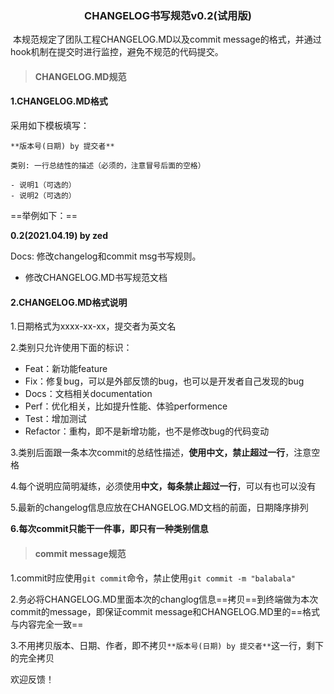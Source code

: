 ### <center>CHANGELOG书写规范v0.2(试用版)</center>

​		本规范规定了团队工程CHANGELOG.MD以及commit message的格式，并通过hook机制在提交时进行监控，避免不规范的代码提交。

> #### CHANGELOG.MD规范

#### 1.CHANGELOG.MD格式

采用如下模板填写：

```
**版本号(日期) by 提交者**

类别: 一行总结性的描述（必须的，注意冒号后面的空格）

- 说明1（可选的）
- 说明2（可选的）
```

==举例如下：==

**0.2(2021.04.19) by zed**

Docs: 修改changelog和commit msg书写规则。

- 修改CHANGELOG.MD书写规范文档

#### 2.CHANGELOG.MD格式说明

1.日期格式为xxxx-xx-xx，提交者为英文名

2.类别只允许使用下面的标识：

- Feat：新功能feature
- Fix：修复bug，可以是外部反馈的bug，也可以是开发者自己发现的bug
- Docs：文档相关documentation
- Perf：优化相关，比如提升性能、体验performence
- Test：增加测试
- Refactor：重构，即不是新增功能，也不是修改bug的代码变动

3.类别后面跟一条本次commit的总结性描述，**使用中文，禁止超过一行**，注意空格

4.每个说明应简明凝练，必须使用**中文，每条禁止超过一行**，可以有也可以没有

5.最新的changelog信息应放在CHANGELOG.MD文档的前面，日期降序排列

**6.每次commit只能干一件事，即只有一种类别信息**



> #### commit message规范

1.commit时应使用`git commit`命令，禁止使用`git commit -m "balabala"`

2.务必将CHANGELOG.MD里面本次的changlog信息==拷贝==到终端做为本次commit的message，即保证commit message和CHANGELOG.MD里的==格式与内容完全一致==

3.不用拷贝版本、日期、作者，即不拷贝`**版本号(日期) by 提交者**`这一行，剩下的完全拷贝



欢迎反馈！





